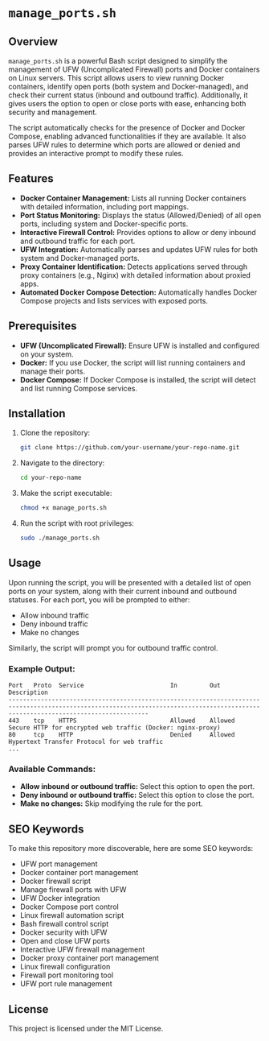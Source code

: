 
# `manage_ports.sh`

## Overview

`manage_ports.sh` is a powerful Bash script designed to simplify the management of UFW (Uncomplicated Firewall) ports and Docker containers on Linux servers. This script allows users to view running Docker containers, identify open ports (both system and Docker-managed), and check their current status (inbound and outbound traffic). Additionally, it gives users the option to open or close ports with ease, enhancing both security and management.

The script automatically checks for the presence of Docker and Docker Compose, enabling advanced functionalities if they are available. It also parses UFW rules to determine which ports are allowed or denied and provides an interactive prompt to modify these rules.

## Features

- **Docker Container Management:** Lists all running Docker containers with detailed information, including port mappings.
- **Port Status Monitoring:** Displays the status (Allowed/Denied) of all open ports, including system and Docker-specific ports.
- **Interactive Firewall Control:** Provides options to allow or deny inbound and outbound traffic for each port.
- **UFW Integration:** Automatically parses and updates UFW rules for both system and Docker-managed ports.
- **Proxy Container Identification:** Detects applications served through proxy containers (e.g., Nginx) with detailed information about proxied apps.
- **Automated Docker Compose Detection:** Automatically handles Docker Compose projects and lists services with exposed ports.

## Prerequisites

- **UFW (Uncomplicated Firewall):** Ensure UFW is installed and configured on your system.
- **Docker:** If you use Docker, the script will list running containers and manage their ports.
- **Docker Compose:** If Docker Compose is installed, the script will detect and list running Compose services.

## Installation

1. Clone the repository:
   ```bash
   git clone https://github.com/your-username/your-repo-name.git
   ```

2. Navigate to the directory:
   ```bash
   cd your-repo-name
   ```

3. Make the script executable:
   ```bash
   chmod +x manage_ports.sh
   ```

4. Run the script with root privileges:
   ```bash
   sudo ./manage_ports.sh
   ```

## Usage

Upon running the script, you will be presented with a detailed list of open ports on your system, along with their current inbound and outbound statuses. For each port, you will be prompted to either:
- Allow inbound traffic
- Deny inbound traffic
- Make no changes

Similarly, the script will prompt you for outbound traffic control.

### Example Output:
```text
Port   Proto  Service                        In         Out        Description
-----------------------------------------------------------------------------------------------------------------------------------------------------------------------------------
443    tcp    HTTPS                          Allowed    Allowed    Secure HTTP for encrypted web traffic (Docker: nginx-proxy)
80     tcp    HTTP                           Denied     Allowed    Hypertext Transfer Protocol for web traffic
...
```

### Available Commands:
- **Allow inbound or outbound traffic:** Select this option to open the port.
- **Deny inbound or outbound traffic:** Select this option to close the port.
- **Make no changes:** Skip modifying the rule for the port.

## SEO Keywords

To make this repository more discoverable, here are some SEO keywords:

- UFW port management
- Docker container port management
- Docker firewall script
- Manage firewall ports with UFW
- UFW Docker integration
- Docker Compose port control
- Linux firewall automation script
- Bash firewall control script
- Docker security with UFW
- Open and close UFW ports
- Interactive UFW firewall management
- Docker proxy container port management
- Linux firewall configuration
- Firewall port monitoring tool
- UFW port rule management

## License

This project is licensed under the MIT License.

